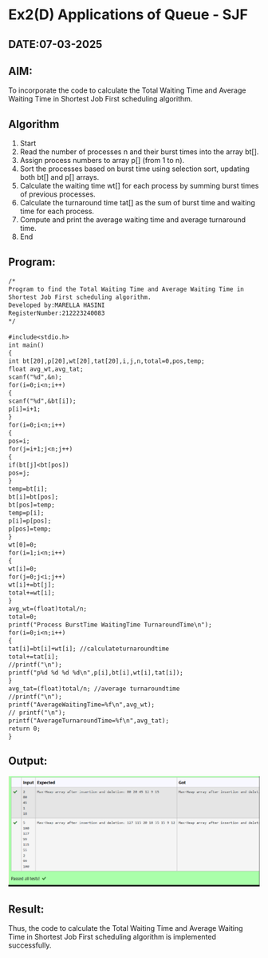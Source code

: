 # Ex2(D) Applications of Queue - SJF
## DATE:07-03-2025
## AIM:
To incorporate the code to calculate the Total Waiting Time and Average Waiting Time in Shortest Job First scheduling algorithm.
## Algorithm
1. Start
2. Read the number of processes n and their burst times into the array bt[].
3. Assign process numbers to array p[] (from 1 to n).
4. Sort the processes based on burst time using selection sort, updating both bt[] and p[] arrays.
5. Calculate the waiting time wt[] for each process by summing burst times of previous 
processes.
6. Calculate the turnaround time tat[] as the sum of burst time and waiting time for each 
process.
7. Compute and print the average waiting time and average turnaround time.
8. End

## Program:
```
/*
Program to find the Total Waiting Time and Average Waiting Time in Shortest Job First scheduling algorithm.
Developed by:MARELLA HASINI
RegisterNumber:212223240083 
*/

#include<stdio.h> 
int main()
{
int bt[20],p[20],wt[20],tat[20],i,j,n,total=0,pos,temp; 
float avg_wt,avg_tat;
scanf("%d",&n); 
for(i=0;i<n;i++)
{
scanf("%d",&bt[i]); 
p[i]=i+1;
}
for(i=0;i<n;i++)
{
pos=i; 
for(j=i+1;j<n;j++)
{
if(bt[j]<bt[pos]) 
pos=j;
}
temp=bt[i]; 
bt[i]=bt[pos]; 
bt[pos]=temp;
temp=p[i]; 
p[i]=p[pos]; 
p[pos]=temp;
}
wt[0]=0;
for(i=1;i<n;i++)
{
wt[i]=0; 
for(j=0;j<i;j++)
wt[i]+=bt[j]; 
total+=wt[i];
}
avg_wt=(float)total/n; 
total=0;
printf("Process BurstTime WaitingTime TurnaroundTime\n"); 
for(i=0;i<n;i++)
{
tat[i]=bt[i]+wt[i]; //calculateturnaroundtime 
total+=tat[i];
//printf("\n");
printf("p%d %d %d %d\n",p[i],bt[i],wt[i],tat[i]);
}
avg_tat=(float)total/n; //average turnaroundtime
//printf("\n");
printf("AverageWaitingTime=%f\n",avg_wt);
// printf("\n");
printf("AverageTurnaroundTime=%f\n",avg_tat); 
return 0;
}
```

## Output:
![alt text](image-3.png)

## Result:
Thus, the code to calculate the Total Waiting Time and Average Waiting Time in Shortest Job First scheduling algorithm is implemented successfully.
